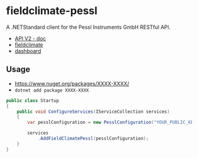 # fieldclimate-pessl
A .NETStandard client for the Pessl Instruments GmbH RESTful API.

  - [API V2 - doc](https://api.fieldclimate.com/v2/docs)
  - [fieldclimate](https://www.fieldclimate.com/)
  - [dashboard](https://ng.fieldclimate.com/)

## Usage
 - https://www.nuget.org/packages/XXXX-XXXX/
 - `dotnet add package XXXX-XXXX`

```csharp
public class Startup
{
    public void ConfigureServices(IServiceCollection services)
    {
        var pesslConfiguration = new PesslConfiguration("YOUR_PUBLIC_KEY", "YOUR_PRIVATE_KEY");

        services
            .AddFieldClimatePessl(pesslConfiguration);
    }
}
```